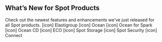 ## What’s New for Spot Products
Check out the newest features and enhancements we've just released for all Spot products.
[icon] Elastigroup
[icon] Ocean
[icon] Ocean for Spark
[icon] Ocean CD
[icon] ECO
[icon] Spot Storage
[icon] Spot Security
[icon] Connect

